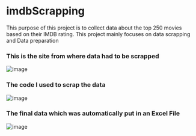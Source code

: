 # imdbScrapping

This purpose of this project is to collect data about the top 250 movies based on their IMDB rating. This project mainly focuses on data scrapping and Data preparation 
<br> <h3>This is the site from where data had to be scrapped</h3>
![image](https://github.com/maksudchowdhury/imdbScrapping/assets/45464612/b185c853-c8ef-450b-a4b5-01b0dcd63308)
<br> <h3>The code I used to scrap the data</h3>
![image](https://github.com/maksudchowdhury/imdbScrapping/assets/45464612/f727b1d2-eb27-403c-8e55-eb903d692f1a)
<br> <h3>The final data which was automatically put in an Excel File</h3>
![image](https://github.com/maksudchowdhury/imdbScrapping/assets/45464612/40bd5b54-c9c4-4c5e-bb5a-ae0a22e4a4b9)

